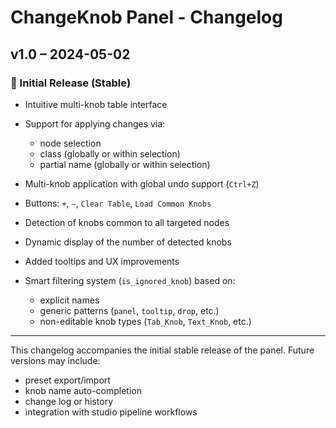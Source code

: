 # ChangeKnob Panel - Changelog

## v1.0 – 2024-05-02

### 🚀 Initial Release (Stable)

* Intuitive multi-knob table interface
* Support for applying changes via:

  * node selection
  * class (globally or within selection)
  * partial name (globally or within selection)
* Multi-knob application with global undo support (`Ctrl+Z`)
* Buttons: `+`, `–`, `Clear Table`, `Load Common Knobs`
* Detection of knobs common to all targeted nodes
* Dynamic display of the number of detected knobs
* Added tooltips and UX improvements
* Smart filtering system (`is_ignored_knob`) based on:

  * explicit names
  * generic patterns (`panel`, `tooltip`, `drop`, etc.)
  * non-editable knob types (`Tab_Knob`, `Text_Knob`, etc.)

---

This changelog accompanies the initial stable release of the panel. Future versions may include:

* preset export/import
* knob name auto-completion
* change log or history
* integration with studio pipeline workflows